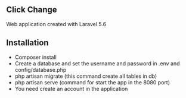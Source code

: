 ## Click Change 

Web application created with Laravel 5.6 


## Installation

- Composer install
- Create a database and set the username and password in .env and config/database.php
- php artisan migrate (this command create all tables in db)
- php artisan serve (command for start the app in the 8080 port)
- You need create an account in the application
